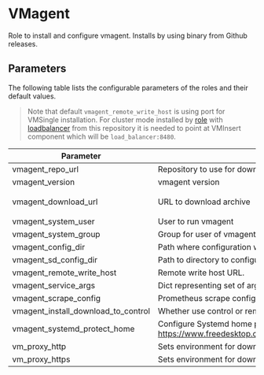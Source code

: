 # VMagent

Role to install and configure vmagent. Installs by using binary from Github releases.

## Parameters

The following table lists the configurable parameters of the roles and their default values.

> Note that default `vmagent_remote_write_host` is using port for VMSingle installation. For cluster mode installed
> by [role](../cluster) with [loadbalancer](../load_balancer) from this repository it is needed to point at VMInsert
> component which will be `load_balancer:8480`.

| Parameter                           | Description                                                                                                                | Default                                                                                               |
|-------------------------------------|----------------------------------------------------------------------------------------------------------------------------|-------------------------------------------------------------------------------------------------------|
| vmagent_repo_url                    | Repository to use for download.                                                                                            | `https://github.com/VictoriaMetrics/VictoriaMetrics`                                                  |
| vmagent_version                     | vmagent version                                                                                                            | `v1.85.2`                                                                                             |
| vmagent_download_url                | URL to download archive                                                                                                    | `{{ vmagent_repo_url }}/releases/download/{{ vmagent_version }}/vmutils-{{ vmagent_version }}.tar.gz` |
| vmagent_system_user                 | User to run vmagent                                                                                                        | `vic_vm_agent`                                                                                        |
| vmagent_system_group                | Group for user of vmagent                                                                                                  | `{{ vmagent_system_user }}`                                                                           |
| vmagent_config_dir                  | Path where configuration will be stored.                                                                                   | `/opt/vic-vmagent`                                                                                    |
| vmagent_sd_config_dir               | Path to directory to configure file_sd.                                                                                    | `{{ vmagent_config_dir }}/file_sd_configs`                                                            |
| vmagent_remote_write_host           | Remote write host URL.                                                                                                     | `http://localhost:8428`                                                                               |
| vmagent_service_args                | Dict representing set of arguments for vmagent                                                                             | See [defaults](defaults/main.yml)                                                                     |
| vmagent_scrape_config               | Prometheus scrape configuration                                                                                            | See [defaults](defaults/main.yml)                                                                     |
| vmagent_install_download_to_control | Whether use control or remote host to download installation archive                                                        | true                                                                                                  |
| vmagent_systemd_protect_home        | Configure Systemd home protection. See See https://www.freedesktop.org/software/systemd/man/systemd.exec.html#ProtectHome= | `"yes"`                                                                                               |
| vm_proxy_http                       | Sets environment for downloading archive                                                                                   | `""`                                                                                                  |
| vm_proxy_https                      | Sets environment for downloading archive                                                                                   | `""`                                                                                                  |

